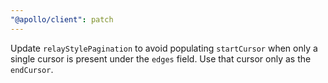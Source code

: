 ```yaml
---
"@apollo/client": patch
---
```


Update `relayStylePagination` to avoid populating `startCursor` when only a single cursor is present under the `edges` field. Use that cursor only as the `endCursor`.
